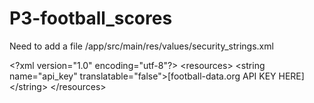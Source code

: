 # P3-football_scores
Need to add a file /app/src/main/res/values/security_strings.xml

\<?xml version="1.0" encoding="utf-8"?>
\<resources>
    \<string name="api_key" translatable="false">[football-data.org API KEY HERE]\</string>
\</resources>
